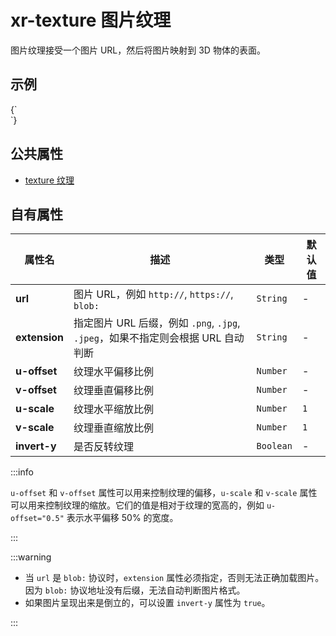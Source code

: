 # xr-texture 图片纹理

图片纹理接受一个图片 URL，然后将图片映射到 3D 物体的表面。

## 示例

<CodeLive>
{`
<style>
  #tex {
    animation: ani 10s linear infinite;
  }
  @keyframes ani {
    from {
      ---u-offset: 0;
      ---v-offset: 0;
      ---u-scale: 1;
      ---v-scale: 1;
    }
    50% {
      ---v-offset: 0.2;
      ---u-scale: 0.5;
      ---v-scale: 0.5;
    }
    to {
      ---u-offset: 1;
      ---v-offset: 0;
      ---u-scale: 1;
      ---v-scale: 1;
    }
  }
</style>
<xr-scene>
  <xr-camera radius="2"></xr-camera>
  <xr-texture id="tex" url="{{ BASE_URL }}/img/social.png" invert-y></xr-texture>
  <xr-mesh geometry="type: plane; width: 2" material="albedo-texture: #tex;"></xr-mesh>
  <xr-loading>
    <div class='loading'></div>
  </xr-loading>
</xr-scene>
`}
</CodeLive>

## 公共属性

- [texture 纹理](/docs/component/texture)

## 自有属性

| 属性名        | 描述                                                                             | 类型      | 默认值 |
| ------------- | -------------------------------------------------------------------------------- | --------- | ------ |
| **url**       | 图片 URL，例如 `http://`, `https://`, `blob:`                                    | `String`  | -      |
| **extension** | 指定图片 URL 后缀，例如 `.png`, `.jpg`, `.jpeg`，如果不指定则会根据 URL 自动判断 | `String`  | -      |
| **u-offset**  | 纹理水平偏移比例                                                                 | `Number`  | -      |
| **v-offset**  | 纹理垂直偏移比例                                                                 | `Number`  | -      |
| **u-scale**   | 纹理水平缩放比例                                                                 | `Number`  | `1`    |
| **v-scale**   | 纹理垂直缩放比例                                                                 | `Number`  | `1`    |
| **invert-y**  | 是否反转纹理                                                                     | `Boolean` | -      |

:::info

`u-offset` 和 `v-offset` 属性可以用来控制纹理的偏移，`u-scale` 和 `v-scale` 属性可以用来控制纹理的缩放。它们的值是相对于纹理的宽高的，例如 `u-offset="0.5"` 表示水平偏移 50% 的宽度。

:::

:::warning

- 当 `url` 是 `blob:` 协议时，`extension` 属性必须指定，否则无法正确加载图片。因为 `blob:` 协议地址没有后缀，无法自动判断图片格式。
- 如果图片呈现出来是倒立的，可以设置 `invert-y` 属性为 `true`。

:::
